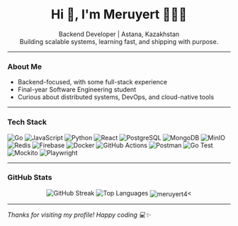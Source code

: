 <h1 align="center">Hi 👋, I'm Meruyert 👩🏻‍💻</h1>

<p align="center">
  Backend Developer | Astana, Kazakhstan<br>
  Building scalable systems, learning fast, and shipping with purpose.
</p>

---

### About Me

- Backend-focused, with some full-stack experience  
- Final-year Software Engineering student  
- Curious about distributed systems, DevOps, and cloud-native tools  

---

### Tech Stack  

![Go](https://img.shields.io/badge/Go-9D00FF?style=for-the-badge&logo=go&logoColor=white)
![JavaScript](https://img.shields.io/badge/JavaScript-9D00FF?style=for-the-badge&logo=javascript&logoColor=white)
![Python](https://img.shields.io/badge/Python-9D00FF?style=for-the-badge&logo=python&logoColor=white)
![React](https://img.shields.io/badge/React-9D00FF?style=for-the-badge&logo=react&logoColor=white)
![PostgreSQL](https://img.shields.io/badge/PostgreSQL-9D00FF?style=for-the-badge&logo=postgresql&logoColor=white)
![MongoDB](https://img.shields.io/badge/MongoDB-9D00FF?style=for-the-badge&logo=mongodb&logoColor=white)
![MinIO](https://img.shields.io/badge/MinIO-9D00FF?style=for-the-badge&logo=minio&logoColor=white)
![Redis](https://img.shields.io/badge/Redis-9D00FF?style=for-the-badge&logo=redis&logoColor=white)
![Firebase](https://img.shields.io/badge/Firebase-9D00FF?style=for-the-badge&logo=firebase&logoColor=white)
![Docker](https://img.shields.io/badge/Docker-9D00FF?style=for-the-badge&logo=docker&logoColor=white)
![GitHub Actions](https://img.shields.io/badge/GitHub%20Actions-9D00FF?style=for-the-badge&logo=github-actions&logoColor=white)
![Postman](https://img.shields.io/badge/Postman-9D00FF?style=for-the-badge&logo=postman&logoColor=white)
![Go Test](https://img.shields.io/badge/Go%20Test-9D00FF?style=for-the-badge&logo=go&logoColor=white)
![Mockito](https://img.shields.io/badge/Mockito-9D00FF?style=for-the-badge&logo=java&logoColor=white)
![Playwright](https://img.shields.io/badge/Playwright-9D00FF?style=for-the-badge&logo=playwright&logoColor=white)

---
### GitHub Stats

<p align="center">
  <img src="https://github-readme-streak-stats.herokuapp.com/?user=meruyert4&theme=midnight-purple&hide_border=false" alt="GitHub Streak" />
  <img src="https://github-readme-stats.vercel.app/api/top-langs/?username=meruyert4&theme=midnight-purple&layout=compact&hide_border=false" alt="Top Languages"/>
  <img align="center" src="https://github-readme-stats.vercel.app/api?username=meruyert4&theme=midnight-purple&layout=compact&hide_border=false" alt="meruyert4"/><
</p>

---

<p align="left"><i>Thanks for visiting my profile! Happy coding 💻✨</i></p>
